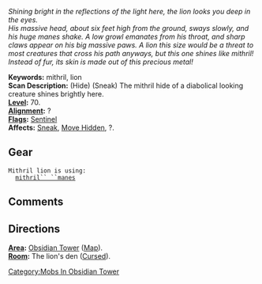 *Shining bright in the reflections of the light here, the lion looks you
deep in the eyes.  
His massive head, about six feet high from the ground, sways slowly, and
his huge manes shake. A low growl emanates from his throat, and sharp
claws appear on his big massive paws. A lion this size would be a threat
to most creatures that cross his path anyways, but this one shines like
mithril!  
Instead of fur, its skin is made out of this precious metal!*

**Keywords:** mithril, lion  
**Scan Description:** (Hide) (Sneak) The mithril hide of a diabolical
looking creature shines brightly here.  
**[Level](Level.md "wikilink"):** 70.  
**[Alignment](Alignment.md "wikilink"):** ?  
**[Flags](:Category:_Mob_Types.md "wikilink"):**
[Sentinel](Sentinel_Mobs.md "wikilink")  
**Affects:** [Sneak](Sneak "wikilink"), [Move
Hidden](Move_Hidden "wikilink"), ?.  

## Gear

`Mithril lion is using:`  
<worn around neck>`  `[`mithril`` ``manes`](Mithril_Manes.md "wikilink")

## Comments

## Directions

**[Area](:Category:_Areas.md "wikilink"):** [Obsidian
Tower](:Category:Obsidian_Tower.md "wikilink")
([Map](Obsidian_Tower_Map.md "wikilink")).  
**[Room](:Category:_Rooms.md "wikilink"):** The lion's den
([Cursed](Cursed_Rooms.md "wikilink")).  

[Category:Mobs In Obsidian
Tower](Category:Mobs_In_Obsidian_Tower "wikilink")
